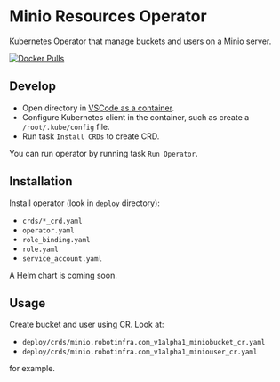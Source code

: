 # Minio Resources Operator

Kubernetes Operator that manage buckets and users on a Minio server.

[![Docker Pulls](https://img.shields.io/docker/pulls/robotinfra/minio-resources-operator.svg?maxAge=604800)](https://hub.docker.com/r/robotinfra/minio-resources-operator)

## Develop

- Open directory in [VSCode as a container](https://code.visualstudio.com/docs/remote/containers).
- Configure Kubernetes client in the container, such as create a `/root/.kube/config` file.
- Run task `Install CRDs` to create CRD.

You can run operator by running task `Run Operator`.

## Installation

Install operator (look in `deploy` directory):

- `crds/*_crd.yaml`
- `operator.yaml`
- `role_binding.yaml`
- `role.yaml`
- `service_account.yaml`

A Helm chart is coming soon.

## Usage

Create bucket and user using CR. Look at:

- `deploy/crds/minio.robotinfra.com_v1alpha1_miniobucket_cr.yaml`
- `deploy/crds/minio.robotinfra.com_v1alpha1_miniouser_cr.yaml`

for example.
